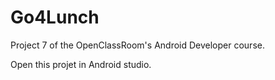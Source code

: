 # Go4Lunch

Project 7 of the OpenClassRoom's Android Developer course.

Open this projet in Android studio.
